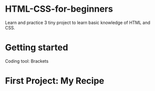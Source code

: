 # HTML-CSS-for-beginners
Learn and practice 3 tiny project to learn basic knowledge of HTML and CSS.

# Getting started
Coding tool: Brackets

# First Project: My Recipe
